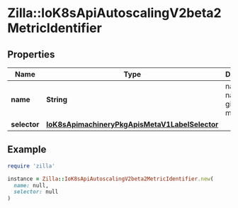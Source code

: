 # Zilla::IoK8sApiAutoscalingV2beta2MetricIdentifier

## Properties

| Name | Type | Description | Notes |
| ---- | ---- | ----------- | ----- |
| **name** | **String** | name is the name of the given metric |  |
| **selector** | [**IoK8sApimachineryPkgApisMetaV1LabelSelector**](IoK8sApimachineryPkgApisMetaV1LabelSelector.md) |  | [optional] |

## Example

```ruby
require 'zilla'

instance = Zilla::IoK8sApiAutoscalingV2beta2MetricIdentifier.new(
  name: null,
  selector: null
)
```

